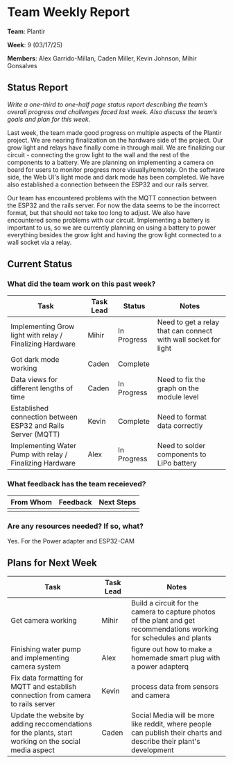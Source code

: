 # Team Weekly Report

**Team**: Plantir

**Week**: 9 (03/17/25)

**Members**: Alex Garrido-Millan, Caden Miller, Kevin Johnson, Mihir Gonsalves


## Status Report

*Write a one-third to one-half page status report describing the team’s overall progress and challenges faced last week. Also discuss the team’s goals and plan for this week.*

Last week, the team made good progress on multiple aspects of the Plantir project. We are nearing finalization on the hardware side of the project. Our grow light and relays have finally come in through mail. We are finalizing our circuit - connecting the grow light to the wall and the rest of the components to a battery. We are planning on implementing a camera on board for users to monitor progress more visually/remotely. On the software side, the Web UI's light mode and dark mode has been completed. We have also established a connection between the ESP32 and our rails server.

Our team has encountered problems with the MQTT connection between the ESP32 and the rails server. For now the data seems to be the incorrect format, but that should not take too long to adjust. We also have encountered some problems with our circuit. Implementing a battery is important to us, so we are currently planning on using a battery to power everything besides the grow light and having the grow light connected to a wall socket via a relay.


## Current Status

### What did the team work on this past week?

| Task | Task Lead | Status | Notes |
| ---- | --------- | ------ | ----- |
| Implementing Grow light with relay / Finalizing Hardware |Mihir| In Progress | Need to get a relay that can connect with wall socket for light |
| Got dark mode working | Caden | Complete | |
| Data views for different lengths of time | Caden | In Progress | Need to fix the graph on the module level |
| Established connection between ESP32 and Rails Server (MQTT) |Kevin| Complete | Need to format data correctly |
| Implementing Water Pump with relay / Finalizing Hardware |Alex| In Progress |  Need to solder components to LiPo battery  |


### What feedback has the team receieved?

| From Whom | Feedback | Next Steps |
| --------- | -------- | ---------- |
||||

### Are any resources needed? If so, what?
Yes.
For the  Power adapter and ESP32-CAM
## Plans for Next Week

| Task | Task Lead | Notes |
| ---- | --------- | ----- |
| Get camera working | Mihir | Build a circuit for the camera to capture photos of the plant and get recommendations working for schedules and plants |
| Finishing water pump and implementing camera system |Alex| figure out how to make a homemade smart plug with a power adapterq |
| Fix data formatting for MQTT and establish connection from camera to rails server|Kevin| process data from sensors and camera |
| Update the website by adding reccomendations for the plants, start working on the social media aspect |Caden| Social Media will be more like reddit, where people can publish their charts and describe their plant's development |
